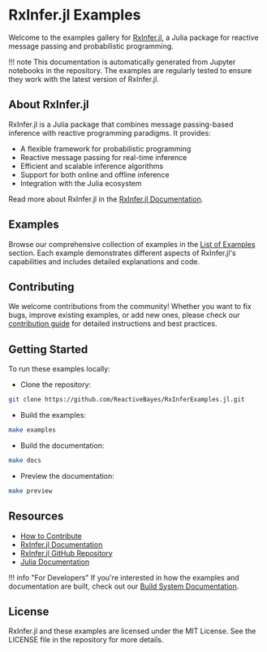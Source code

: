 # RxInfer.jl Examples

Welcome to the examples gallery for [RxInfer.jl](https://github.com/ReactiveBayes/RxInfer.jl), a Julia package for reactive message passing and probabilistic programming.

!!! note
    This documentation is automatically generated from Jupyter notebooks in the repository.
    The examples are regularly tested to ensure they work with the latest version of RxInfer.jl.

## About RxInfer.jl

RxInfer.jl is a Julia package that combines message passing-based inference with reactive programming paradigms. It provides:

- A flexible framework for probabilistic programming
- Reactive message passing for real-time inference
- Efficient and scalable inference algorithms
- Support for both online and offline inference
- Integration with the Julia ecosystem

Read more about RxInfer.jl in the [RxInfer.jl Documentation](https://reactivebayes.github.io/RxInfer.jl/stable/).

## Examples

Browse our comprehensive collection of examples in the [List of Examples](autogenerated/list_of_examples.md) section.
Each example demonstrates different aspects of RxInfer.jl's capabilities and includes detailed explanations and code.

## Contributing

We welcome contributions from the community! Whether you want to fix bugs, improve existing examples, or add new ones,
please check our [contribution guide](how_to_contribute.md) for detailed instructions and best practices.

## Getting Started

To run these examples locally:

- Clone the repository:
```bash
git clone https://github.com/ReactiveBayes/RxInferExamples.jl.git
```

- Build the examples:
```bash
make examples
```

- Build the documentation:
```bash
make docs
```

- Preview the documentation:
```bash
make preview
```

## Resources

- [How to Contribute](how_to_contribute.md)
- [RxInfer.jl Documentation](https://reactivebayes.github.io/RxInfer.jl/stable/)
- [RxInfer.jl GitHub Repository](https://github.com/ReactiveBayes/RxInfer.jl)
- [Julia Documentation](https://docs.julialang.org)

!!! info "For Developers"
    If you're interested in how the examples and documentation are built,
    check out our [Build System Documentation](how_build_works.md).

## License

RxInfer.jl and these examples are licensed under the MIT License. See the LICENSE file in the repository for more details.
